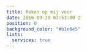 ```yaml
---
title: Reken op mij voor
date: 2016-09-20 07:53:00 Z
position: 0
background_color: "#b1e0e5"
lists:
  services: true
---
```


